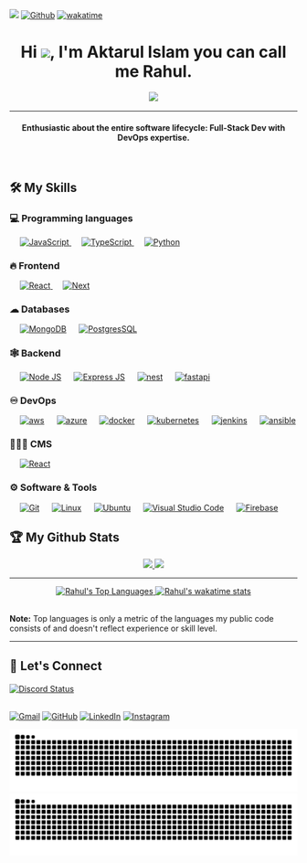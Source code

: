 ![](https://visitor-badge.laobi.icu/badge?page_id=aktarulrahul.aktarulrahul&style=for-the-badge)
[![Github](https://img.shields.io/github/followers/aktarulrahul?label=Follow&style=for-the-badge&logo=github)](https://github.com/aktarulrahul)
[![wakatime](https://wakatime.com/badge/user/62289807-5aee-44c1-870d-70138cc6067d.svg?style=for-the-badge)](https://wakatime.com/@aktarulrahul)

<h1 align="center">Hi <img src="https://media.giphy.com/media/hvRJCLFzcasrR4ia7z/giphy.gif" width="35">, I'm Aktarul Islam you can call me Rahul.</h1>
<p align="center">
  <a href="https://github.com/aktarulrahul"><img src="https://readme-typing-svg.herokuapp.com?color=%2336BCF7&center=true&vCenter=true&lines=Self+taught;Full+stack+developer.;App+developer.;DevOps+Engineer.;Learning+new+things+everyday."></a>
</p>
<hr/>
<h4 align="center">Enthusiastic about the entire software lifecycle: Full-Stack Dev with DevOps expertise.</h4>
<br>

## 🛠️ My Skills

### 💻 Programming languages

<p align="left">
  &emsp;
  <a href="https://developer.mozilla.org/en-US/docs/Web/JavaScript" target="_blank">
     <img alt="JavaScript" src="https://img.shields.io/badge/JavaScript-F7DF1E?style=for-the-badge&logo=javascript&logoColor=white">
   </a>
  &emsp;
  <a href="https://www.tutorialspoint.com/typescript/index.htm" target="_blank">
    <img alt="TypeScript" src="https://img.shields.io/badge/TypeScript-007ACC?style=for-the-badge&logo=typescript&logoColor=white">
  </a>
  &emsp;
   <a href="https://www.python.org" target="_blank">
    <img alt="Python" src="https://img.shields.io/badge/Python-3776AB?style=for-the-badge&logo=python&logoColor=white">
  </a>
</p>

### 🔥 Frontend

<p align="left">
  &emsp;
  <a href="https://react.dev/" target="_blank">
   <img alt="React" src="https://img.shields.io/badge/React-20232A?style=for-the-badge&logo=react&logoColor=61DAFB">
  </a>
  &emsp;
  <a href="https://nextjs.org/" target="_blank">
    <img alt="Next" src="https://img.shields.io/badge/next.js-000000?style=for-the-badge&logo=nextdotjs&logoColor=white">
  </a>
</p>

### ☁ Databases

<p align="left">
  &emsp;
    <a href="https://docs.mongodb.com/"><img alt="MongoDB" src="https://img.shields.io/badge/MongoDB-4EA94B?style=for-the-badge&logo=mongodb&logoColor=white"></a>
      &emsp;
    <a href="https://www.postgresql.org/docs/"><img alt="PostgresSQL" src ="https://img.shields.io/badge/PostgreSQL-316192?style=for-the-badge&logo=postgresql&logoColor=white"></a>
  
 </p>
  
### 🕸 Backend

<p align="left">
  &emsp;
    <a href="https://nodejs.org/dist/latest-v14.x/docs/api/"><img alt="Node JS" src="https://img.shields.io/badge/Node.js-339933?style=for-the-badge&logo=nodedotjs&logoColor=white"></a>
      &emsp;
    <a href="https://expressjs.com/"><img alt="Express JS" src="https://img.shields.io/badge/Express.js-000000?style=for-the-badge&logo=express&logoColor=white"></a>
      &emsp;
    <a href="https://nestjs.com/"><img alt="nest" src="https://img.shields.io/badge/nestjs-EA2760?style=for-the-badge&logo=nestjs&logoColor=white"></a>
      &emsp;
    <a href="https://fastapi.tiangolo.com/"><img alt="fastapi" src="https://img.shields.io/badge/fastapi-049487?style=for-the-badge&logo=fastapi&logoColor=white"></a>

 </p>

### ♾️ DevOps

<p align="left">
  &emsp;
    <a href="https://aws.com/"><img alt="aws" src="https://img.shields.io/badge/aws-ff9d28?style=for-the-badge&logo=aws&logoColor=white"></a>
      &emsp;
    <a href="https://azure.microsoft.com/"><img alt="azure" src ="https://img.shields.io/badge/azure-2072B6?style=for-the-badge&logo=azure&logoColor=white"></a>
      &emsp;
    <a href="https://www.docker.com/"><img alt="docker" src ="https://img.shields.io/badge/docker-1D63ED?style=for-the-badge&logo=docker&logoColor=white"></a>
      &emsp;
    <a href="https://kubernetes.io/"><img alt="kubernetes" src ="https://img.shields.io/badge/kubernetes-1D63ED?style=for-the-badge&logo=kubernetes&logoColor=white"></a>
      &emsp;
    <a href="https://www.jenkins.io/"><img alt="jenkins" src ="https://img.shields.io/badge/jenkins-CC3631?style=for-the-badge&logo=jenkins&logoColor=white"></a>
      &emsp;
    <a href="https://www.ansible.com/"><img alt="ansible" src ="https://img.shields.io/badge/ansible-191817?style=for-the-badge&logo=ansible&logoColor=white"></a>
  
 </p>

### 👩🏻‍💻 CMS

<p align="left">
  &emsp;
  <a href="https://wordpress.org/" target="_blank">
   <img alt="React" src="https://img.shields.io/badge/wordpress-20232A?style=for-the-badge&logo=wordpress&logoColor=61DAFB">
  </a>
</p>

### ⚙ Software & Tools

<p>
  &emsp;
    <a href="#"><img alt="Git" src="https://img.shields.io/badge/Git-F05032?style=for-the-badge&logo=git&logoColor=white"></a>
  &emsp;
    <a href="#"><img alt="Linux" src="https://img.shields.io/badge/Linux-FCC624?style=for-the-badge&logo=linux&logoColor=black"></a>
      &emsp;
    <a href="#"><img alt="Ubuntu" src="https://img.shields.io/badge/Ubuntu-E95420?style=for-the-badge&logo=ubuntu&logoColor=white"></a>
  &emsp;
    <a href="#"><img alt="Visual Studio Code" src="https://img.shields.io/badge/Visual_Studio_Code-0078D4?style=for-the-badge&logo=visual%20studio%20code&logoColor=white"></a>
  &emsp;
    <a href="https://firebase.google.com/"><img alt="Firebase" src ="https://img.shields.io/badge/firebase-ffca28?style=for-the-badge&logo=firebase&logoColor=white"></a>
</p>

## :trophy: My Github Stats

<div>
  <p align="center">
 <a href="https://github-readme-stats.vercel.app/api?username=aktarulrahul&theme=tokyonight">
  <img src="https://github-readme-stats.vercel.app/api?username=aktarulrahul&count_private=true&show_icons=true&theme=tokyonight&count-private=true&v=2" />
</a>
<a href="https://github-readme-streak-stats.herokuapp.com/?user=aktarulrahul&theme=algolia">
  <img src="https://github-readme-streak-stats.herokuapp.com/?user=aktarulrahul&theme=algolia&count-private=true&v=2" />
</a>
  </p>
</div>
<div>
 <p align="center">

  <hr/>
  <div>
     <p align="center">
       <a href="https://github-readme-stats.vercel.app/api/top-langs/?username=aktarulrahul&langs_count=8&layout=compact&theme=react&hide_border=true&bg_color=0D1117">
          <img alt="Rahul's Top Languages" src="https://github-readme-stats.vercel.app/api/top-langs/?username=aktarulrahul&langs_count=8&layout=compact&theme=react&hide_border=true&bg_color=0D1117" />
      </a>
      <a href="https://github-readme-stats.vercel.app/api/wakatime?username=aktarulrahul&layout=compact&theme=react&hide_border=true&bg_color=0D1117&v=2">
          <img alt="Rahul's wakatime stats" src="https://github-readme-stats.vercel.app/api/wakatime?username=aktarulrahul&layout=compact&theme=react&hide_border=true&bg_color=0D1117" />
      </a>
    </p>
    <br/>
  </div>
 </div>
    <b>Note:</b> Top languages is only a metric of the languages my public code consists of and doesn't reflect experience or skill level.
 <hr/>

## 🤝 Let's Connect

<a href="https://discord.com/users/697963068155494430" target="_blank">
 <img width="50%" align="center" alt="Discord Status" src="https://lanyard.cnrad.dev/api/697963068155494430?bg=1f1f1f&borderRadius=5px">
</a>

<p>
  
  <br/>
 <a href="mailto:contact@aktarulislam.com"><img src="https://img.icons8.com/bubbles/50/000000/gmail.png" alt="Gmail"/></a>
 <a href="https://github.com/aktarulrahul/"><img src="https://img.icons8.com/bubbles/50/000000/github.png" alt="GitHub"/></a>
 <a href="https://www.linkedin.com/in/aktarul-islam/"><img src="https://img.icons8.com/bubbles/50/000000/linkedin.png" alt="LinkedIn"/></a>
 <a href="https://www.instagram.com/rahul_aktarulislam/"><img src="https://img.icons8.com/bubbles/50/000000/instagram.png" alt="Instagram"/></a>
</p>

![contrib-graph](https://github.com/aktarulrahul/aktarulrahul/raw/output/github-snake.svg#gh-light-mode-only)
![contrib-graph](https://github.com/aktarulrahul/aktarulrahul/raw/output/github-snake-dark.svg#gh-dark-mode-only)
